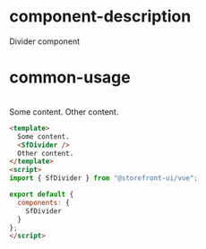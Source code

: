 # component-description
Divider component

# common-usage
<br>
Some content.
<SfDivider />
Other content.

```html
<template>
  Some content.
  <SfDivider />
  Other content.
</template>
<script>
import { SfDivider } from "@storefront-ui/vue";

export default {
  components: {
    SfDivider
  }
};
</script>
```
